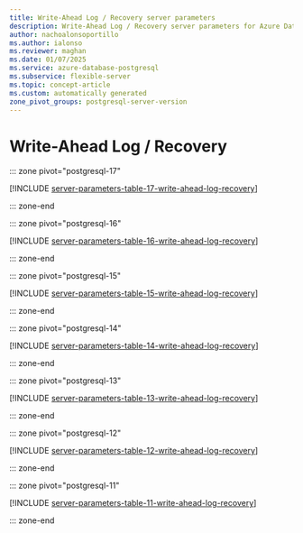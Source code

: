 ```yaml
---
title: Write-Ahead Log / Recovery server parameters
description: Write-Ahead Log / Recovery server parameters for Azure Database for PostgreSQL - Flexible Server.
author: nachoalonsoportillo
ms.author: ialonso
ms.reviewer: maghan
ms.date: 01/07/2025
ms.service: azure-database-postgresql
ms.subservice: flexible-server
ms.topic: concept-article
ms.custom: automatically generated
zone_pivot_groups: postgresql-server-version
---
```

# Write-Ahead Log / Recovery


::: zone pivot="postgresql-17"

[!INCLUDE [server-parameters-table-17-write-ahead-log-recovery](./includes/server-parameters-table-17-write-ahead-log-recovery.md)]

::: zone-end


::: zone pivot="postgresql-16"

[!INCLUDE [server-parameters-table-16-write-ahead-log-recovery](./includes/server-parameters-table-16-write-ahead-log-recovery.md)]

::: zone-end


::: zone pivot="postgresql-15"

[!INCLUDE [server-parameters-table-15-write-ahead-log-recovery](./includes/server-parameters-table-15-write-ahead-log-recovery.md)]

::: zone-end


::: zone pivot="postgresql-14"

[!INCLUDE [server-parameters-table-14-write-ahead-log-recovery](./includes/server-parameters-table-14-write-ahead-log-recovery.md)]

::: zone-end


::: zone pivot="postgresql-13"

[!INCLUDE [server-parameters-table-13-write-ahead-log-recovery](./includes/server-parameters-table-13-write-ahead-log-recovery.md)]

::: zone-end


::: zone pivot="postgresql-12"

[!INCLUDE [server-parameters-table-12-write-ahead-log-recovery](./includes/server-parameters-table-12-write-ahead-log-recovery.md)]

::: zone-end


::: zone pivot="postgresql-11"

[!INCLUDE [server-parameters-table-11-write-ahead-log-recovery](./includes/server-parameters-table-11-write-ahead-log-recovery.md)]

::: zone-end


